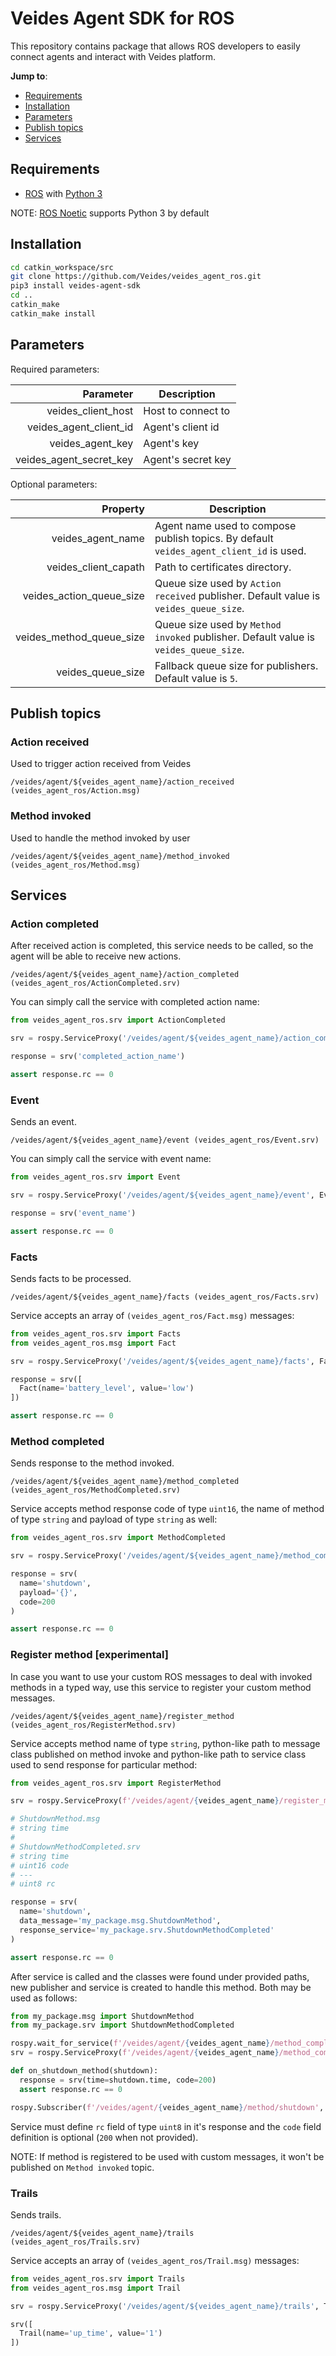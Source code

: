 # Veides Agent SDK for ROS

This repository contains package that allows ROS developers to easily connect agents and interact with Veides platform.

**Jump to**:

* [Requirements](#Requirements)
* [Installation](#Installation)
* [Parameters](#Parameters)
* [Publish topics](#Publish-topics)
* [Services](#Services)

## Requirements

* [ROS](https://www.ros.org/) with [Python 3](https://wiki.python.org/moin/BeginnersGuide/Download)

NOTE: [ROS Noetic](http://wiki.ros.org/noetic/Installation/Ubuntu) supports Python 3 by default

## Installation

```bash
cd catkin_workspace/src
git clone https://github.com/Veides/veides_agent_ros.git
pip3 install veides-agent-sdk
cd ..
catkin_make
catkin_make install
```

## Parameters

Required parameters:

| Parameter                | Description                                    |
| -----------------------: | ---------------------------------------------- |
| veides_client_host       | Host to connect to                             |
| veides_agent_client_id   | Agent's client id                              |
| veides_agent_key         | Agent's key                                    |
| veides_agent_secret_key  | Agent's secret key                             |

Optional parameters:

| Property                 | Description                                                                             |
| -----------------------: | --------------------------------------------------------------------------------------- |
| veides_agent_name        | Agent name used to compose publish topics. By default `veides_agent_client_id` is used. |
| veides_client_capath     | Path to certificates directory.                                                         |
| veides_action_queue_size | Queue size used by `Action received` publisher. Default value is `veides_queue_size`.   |
| veides_method_queue_size | Queue size used by `Method invoked` publisher. Default value is `veides_queue_size`.    |
| veides_queue_size        | Fallback queue size for publishers. Default value is `5`.                               |

## Publish topics

### Action received

Used to trigger action received from Veides

```
/veides/agent/${veides_agent_name}/action_received (veides_agent_ros/Action.msg)
```

### Method invoked

Used to handle the method invoked by user

```
/veides/agent/${veides_agent_name}/method_invoked (veides_agent_ros/Method.msg)
```

## Services

### Action completed

After received action is completed, this service needs to be called, so the agent will be able to receive new actions.

```
/veides/agent/${veides_agent_name}/action_completed (veides_agent_ros/ActionCompleted.srv)
```

You can simply call the service with completed action name:

```python
from veides_agent_ros.srv import ActionCompleted

srv = rospy.ServiceProxy('/veides/agent/${veides_agent_name}/action_completed', ActionCompleted)

response = srv('completed_action_name')

assert response.rc == 0
```

### Event

Sends an event.

```
/veides/agent/${veides_agent_name}/event (veides_agent_ros/Event.srv)
```

You can simply call the service with event name:

```python
from veides_agent_ros.srv import Event

srv = rospy.ServiceProxy('/veides/agent/${veides_agent_name}/event', Event)

response = srv('event_name')

assert response.rc == 0
```

### Facts

Sends facts to be processed.

```
/veides/agent/${veides_agent_name}/facts (veides_agent_ros/Facts.srv)
```

Service accepts an array of `(veides_agent_ros/Fact.msg)` messages:

```python
from veides_agent_ros.srv import Facts
from veides_agent_ros.msg import Fact

srv = rospy.ServiceProxy('/veides/agent/${veides_agent_name}/facts', Facts)

response = srv([
  Fact(name='battery_level', value='low')
])

assert response.rc == 0
```

### Method completed

Sends response to the method invoked.

```
/veides/agent/${veides_agent_name}/method_completed (veides_agent_ros/MethodCompleted.srv)
```

Service accepts method response code of type `uint16`, the name of method of type `string` and payload of type `string` as well:

```python
from veides_agent_ros.srv import MethodCompleted

srv = rospy.ServiceProxy('/veides/agent/${veides_agent_name}/method_completed', MethodCompleted)

response = srv(
  name='shutdown',
  payload='{}',
  code=200
)

assert response.rc == 0
```

### Register method [experimental]

In case you want to use your custom ROS messages to deal with invoked methods in a typed way, use this service to register your custom method messages.

```
/veides/agent/${veides_agent_name}/register_method (veides_agent_ros/RegisterMethod.srv)
```

Service accepts method name of type `string`, python-like path to message class published on method invoke and python-like path to service class used to send response for particular method:

```python
from veides_agent_ros.srv import RegisterMethod

srv = rospy.ServiceProxy(f'/veides/agent/{veides_agent_name}/register_method', RegisterMethod)

# ShutdownMethod.msg
# string time
# 
# ShutdownMethodCompleted.srv
# string time
# uint16 code
# ---
# uint8 rc

response = srv(
  name='shutdown',
  data_message='my_package.msg.ShutdownMethod',
  response_service='my_package.srv.ShutdownMethodCompleted'
)

assert response.rc == 0
```

After service is called and the classes were found under provided paths, new publisher and service is created to handle this method. Both may be used as follows:

```python
from my_package.msg import ShutdownMethod
from my_package.srv import ShutdownMethodCompleted

rospy.wait_for_service(f'/veides/agent/{veides_agent_name}/method_completed/shutdown')
srv = rospy.ServiceProxy(f'/veides/agent/{veides_agent_name}/method_completed/shutdown', ShutdownMethodCompleted)

def on_shutdown_method(shutdown):
  response = srv(time=shutdown.time, code=200)
  assert response.rc == 0

rospy.Subscriber(f'/veides/agent/{veides_agent_name}/method/shutdown', ShutdownMethod, on_shutdown_method)
```

Service must define `rc` field of type `uint8` in it's response and the `code` field definition is optional (`200` when not provided).

NOTE: If method is registered to be used with custom messages, it won't be published on `Method invoked` topic.

### Trails

Sends trails.

```
/veides/agent/${veides_agent_name}/trails (veides_agent_ros/Trails.srv)
```

Service accepts an array of `(veides_agent_ros/Trail.msg)` messages:

```python
from veides_agent_ros.srv import Trails
from veides_agent_ros.msg import Trail

srv = rospy.ServiceProxy('/veides/agent/${veides_agent_name}/trails', Trails)

srv([
  Trail(name='up_time', value='1')
])
```
